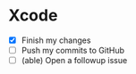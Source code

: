 # Xcode

- [x] Finish my changes
- [ ] Push my commits to GitHub
- [ ] \(able) Open a followup issue
